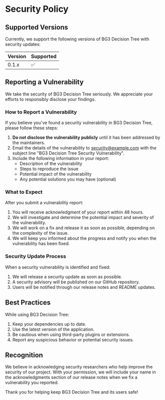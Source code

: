# Security Policy

## Supported Versions

Currently, we support the following versions of BG3 Decision Tree with security updates:

| Version | Supported          |
| ------- | ------------------ |
| 0.1.x   | :white_check_mark: |

## Reporting a Vulnerability

We take the security of BG3 Decision Tree seriously. We appreciate your efforts to responsibly disclose your findings.

### How to Report a Vulnerability

If you believe you've found a security vulnerability in BG3 Decision Tree, please follow these steps:

1. **Do not disclose the vulnerability publicly** until it has been addressed by the maintainers.
2. Email the details of the vulnerability to [security@example.com](mailto:security@example.com) with the subject line "BG3 Decision Tree Security Vulnerability".
3. Include the following information in your report:
   - Description of the vulnerability
   - Steps to reproduce the issue
   - Potential impact of the vulnerability
   - Any potential solutions you may have (optional)

### What to Expect

After you submit a vulnerability report:

1. You will receive acknowledgment of your report within 48 hours.
2. We will investigate and determine the potential impact and severity of the vulnerability.
3. We will work on a fix and release it as soon as possible, depending on the complexity of the issue.
4. We will keep you informed about the progress and notify you when the vulnerability has been fixed.

### Security Update Process

When a security vulnerability is identified and fixed:

1. We will release a security update as soon as possible.
2. A security advisory will be published on our GitHub repository.
3. Users will be notified through our release notes and README updates.

## Best Practices

While using BG3 Decision Tree:

1. Keep your dependencies up to date.
2. Use the latest version of the application.
3. Be cautious when using third-party plugins or extensions.
4. Report any suspicious behavior or potential security issues.

## Recognition

We believe in acknowledging security researchers who help improve the security of our project. With your permission, we will include your name in the acknowledgments section of our release notes when we fix a vulnerability you reported.

Thank you for helping keep BG3 Decision Tree and its users safe!
